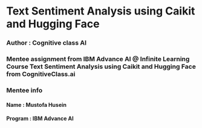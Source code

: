 # Text Sentiment Analysis using Caikit and Hugging Face
### Author : Cognitive class AI
### Mentee assignment from IBM Advance AI @ Infinite Learning Course Text Sentiment Analysis using Caikit and Hugging Face from CognitiveClass.ai
### Mentee info
#### Name : Mustofa Husein
#### Program : IBM Advance AI
